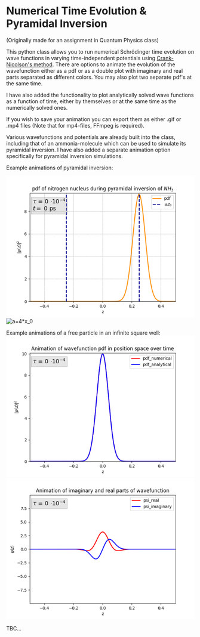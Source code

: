 # Numerical Time Evolution & Pyramidal Inversion
(Originally made for an assignment in Quantum Physics class)

This python class allows you to run numerical Schrödinger time evolution on wave functions in varying time-independent potentials using [Crank-Nicolson's method](https://en.wikipedia.org/wiki/Crank%E2%80%93Nicolson_method). There are options to animate the evolution of the wavefunction either as a pdf or as a double plot with imaginary and real parts separated as different colors. You may also plot two separate pdf's at the same time. 

I have also added the functionality to plot analytically solved wave functions as a function of time, either by themselves or at the same time as the numerically solved ones.

If you wish to save your animation you can export them as either .gif or .mp4 files (Note that for mp4-files, FFmpeg is required). 

Various wavefunctions and potentials are already built into the class, including that of an ammonia-molecule which can be used to simulate its pyramidal inversion. I have also added a separate animation option specifically for pyramidal inversion simulations.

Example animations of pyramidal inversion:

![a=*x_0](example_animations/pdf_pyr_inv_distance4.gif) ![a=4*x_0](example_animations/pdf_pyr_inv_distance8.gif)

Example animations of a free particle in an infinite square well:
![analytical solution does not reflect against the infinite potential wall](example_animations/pdf_infsquare_numericalvsanalytical.gif) ![psi_real_vs_psi_imaginary](example_animations/psireal_vs_psiimaginary.gif)

TBC...
